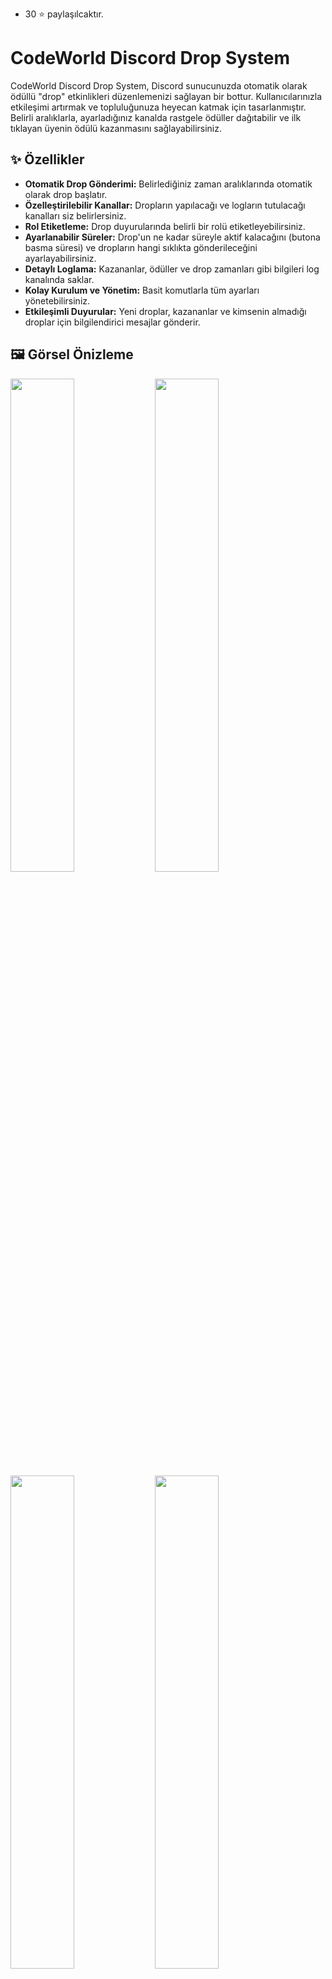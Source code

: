 * 30 ⭐ paylaşılcaktır.

# CodeWorld Discord Drop System

CodeWorld Discord Drop System, Discord sunucunuzda otomatik olarak ödüllü "drop" etkinlikleri düzenlemenizi sağlayan bir bottur. Kullanıcılarınızla etkileşimi artırmak ve topluluğunuza heyecan katmak için tasarlanmıştır. Belirli aralıklarla, ayarladığınız kanalda rastgele ödüller dağıtabilir ve ilk tıklayan üyenin ödülü kazanmasını sağlayabilirsiniz.

## ✨ Özellikler

* **Otomatik Drop Gönderimi:** Belirlediğiniz zaman aralıklarında otomatik olarak drop başlatır.
* **Özelleştirilebilir Kanallar:** Dropların yapılacağı ve logların tutulacağı kanalları siz belirlersiniz.
* **Rol Etiketleme:** Drop duyurularında belirli bir rolü etiketleyebilirsiniz.
* **Ayarlanabilir Süreler:** Drop'un ne kadar süreyle aktif kalacağını (butona basma süresi) ve dropların hangi sıklıkta gönderileceğini ayarlayabilirsiniz.
* **Detaylı Loglama:** Kazananlar, ödüller ve drop zamanları gibi bilgileri log kanalında saklar.
* **Kolay Kurulum ve Yönetim:** Basit komutlarla tüm ayarları yönetebilirsiniz.
* **Etkileşimli Duyurular:** Yeni droplar, kazananlar ve kimsenin almadığı droplar için bilgilendirici mesajlar gönderir.

## 🖼️ Görsel Önizleme
<img src="https://fv5-3.files.fm/thumb_show.php?i=98jakpjedt&view&v=1&PHPSESSID=1700a090588820e3ba7a2b570595f252b7085dbe" width="45%"></img> 
<img src="https://fv5-3.files.fm/thumb_show.php?i=rv2kchm3v7&view&v=1&PHPSESSID=1700a090588820e3ba7a2b570595f252b7085dbe" width="45%"></img> 
<img src="https://fv5-3.files.fm/thumb_show.php?i=x76uxp3gpb&view&v=1&PHPSESSID=1700a090588820e3ba7a2b570595f252b7085dbe" width="45%"></img> 
<img src="https://fv5-3.files.fm/thumb_show.php?i=g6dnjzmjfe&view&v=1&PHPSESSID=1700a090588820e3ba7a2b570595f252b7085dbe" width="45%"></img> 
<img src="https://fv5-3.files.fm/thumb_show.php?i=4gz6d4ynhz&view&v=1&PHPSESSID=1700a090588820e3ba7a2b570595f252b7085dbe" width="45%"></img> 
<img src="https://fv5-3.files.fm/thumb_show.php?i=bn8tb9j4sc&view&v=1&PHPSESSID=1700a090588820e3ba7a2b570595f252b7085dbe" width="45%"></img> 

**Örnek Görüntüler:**

* **Drop Sistemi Ayarları ve Durum Değişiklikleri:**
    * `drop1.png` (Sistem durumu aktif/deaktif edildiğinde ve ayarlar güncellendiğinde gösterilen mesajlar)
    * `drop6.png` (Drop sistemi aktif edilemediğinde eksik ayarları gösteren uyarı)
* **Drop Akışı:**
    * `drop3.png` (Yeni bir drop geldiğinde kullanıcılara gösterilen mesaj ve "Drop Aç" butonu)
    * `drop4.png` (Bir kullanıcı drop'u kazandığında gösterilen mesaj)
    * `drop5.png` (Kimse drop'u almadığında gösterilen mesaj)
* **Loglama:**
    * `drop2.png` (Bir drop kazanıldığında log kanalına düşen kayıt)

## 🚀 Kurulum Adımları


1.  **İlk Ayarları Yapılandırın:** `/drop-ayar` komutunu kullanarak aşağıdaki temel ayarları yapın. Bot, eksik ayarlar olduğunda sizi uyaracaktır (`drop6.png` görselindeki gibi).
    * **Drop Kanalı:** Dropların gönderileceği metin kanalı.
    * **Drop Log Kanalı:** Drop etkinlikleriyle ilgili logların kaydedileceği metin kanalı.
    * **Etiketlenecek Drop Rolü:** Drop duyurularında etiketlenecek rol.
    * **Destek Kanalı:** (İsteğe bağlı) Kullanıcıların ödüllerini talep edeceği kanal (`drop4.png`'de `#destek` kanalı örneği verilmiş).
    * **Drop Gönderilme Sıklığı:** Dropların ne kadar sürede bir gönderileceği (örneğin, her 2 saatte bir).
    * **Drop Buton Süresi:** Kullanıcıların drop'a tıklamak için sahip olacağı süre (örneğin, 10 saniye).

    Örnek ilk ayar komutu (`drop1.png` ve `drop6.png`'den alınan bilgilere göre):
    ```
    /drop-ayar kanal:#drop-system log:#drop-log rol:@CodeWorld Drop System destek:#ticket-kanal gönderilmesüre:DAKİKA_SAYISI butonsüresi:SANİYE_SAYISI
    ```
    * `gönderilmesüre`: Değeri dakika cinsinden girin (örn: `120` = 2 saat).
    * `butonsüresi`: Değeri saniye cinsinden girin (örn: `10` = 10 saniye).

2.  **Sistemi Aktifleştirin:** Tüm ayarlar tamamlandıktan sonra `/drop-status` komutunu kullanarak sistemi aktif hale getirin. (`drop1.png`'de sistemin AKTİF edildiği görülüyor.)

## ⚙️ Bot Komutları

Aşağıda CodeWorld Drop System botunun temel komutları listelenmiştir:

### `/drop-ayar`
Drop sisteminin temel ayarlarını yapılandırmanızı sağlar. Daha önce ayarlanmışsa günceller.

**Parametreler:**
* `kanal:<#kanal_adı>`: (Zorunlu) Dropların gönderileceği metin kanalını belirtir. (Örn: `#drop-system`)
* `log:<#kanal_adı>`: (Zorunlu) Drop loglarının gönderileceği metin kanalını belirtir. (Örn: `#drop-log`)
* `rol:<@rol_adı>`: (Zorunlu) Drop duyurusunda etiketlenecek rolü belirtir. (Örn: `@CodeWorld Drop System`)
* `destek:<#kanal_adı>`: (Zorunlu, `drop6.png`'ye göre) Kullanıcıların ödül talebi veya destek için yönlendirileceği kanal. (Örn: `#ticket-kanal`)
* `gönderilmesüre:<dakika_cinsinden_süre>`: (Zorunlu) İki drop arasında geçecek süreyi dakika olarak ayarlar. (Örn: `60` yazarsanız 1 saatte bir drop atılır.)
* `butonsüresi:<saniye_cinsinden_süre>`: (Zorunlu) Drop butonunun aktif kalma süresini saniye olarak ayarlar. (Örn: `10` yazarsanız buton 10 saniye aktif kalır.)

**Örnek Kullanım (`drop1.png`'deki gibi):**

## <img src="https://cdn.discordapp.com/emojis/1036083490292244493.png" width="15px" height="15px">》Destek Sunucusu
[![DiscordBanner](https://invidget.switchblade.xyz/bVzwyxXbQ9)](https://discord.gg/bVzwyxXbQ9)

